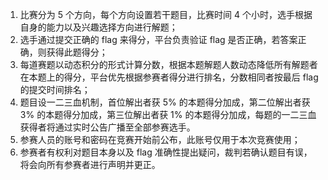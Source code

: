 1. 比赛分为 5 个方向，每个方向设置若干题目，比赛时间 4 个小时，选手根据自身的能力以及兴趣选择方向进行解题；
2. 选手通过提交正确的 flag 来得分，平台负责验证 flag 是否正确，若答案正确，则获得此题得分；
3. 每道赛题以动态积分的形式计算分数，根据本题解题人数动态降低所有解题者在本题上的得分，平台优先根据参赛者得分进行排名，分数相同者按最后 flag 的提交时间排名；
4. 题目设一二三血机制，首位解出者获 5% 的本题得分加成，第二位解出者获 3% 的本题得分加成，第三位解出者获 1% 的本题得分加成，每题的一二三血获得者将通过实时公告广播至全部参赛选手。
5. 参赛人员的账号和密码在竞赛开始前公布，此账号仅用于本次竞赛使用；
6. 参赛者有权利对题目本身以及 flag 准确性提出疑问，裁判若确认题目有误，将会向所有参赛者进行声明并更正。